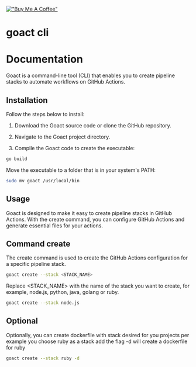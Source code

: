 [!["Buy Me A Coffee"](https://img.shields.io/badge/Buy_Me_A_Coffee-FFDD00?style=for-the-badge&logo=buy-me-a-coffee&logoColor=black)](https://www.buymeacoffee.com/miltlima)

# goact cli

# Documentation

Goact is a command-line tool (CLI) that enables you to create pipeline stacks to automate workflows on GitHub Actions.

## Installation

 Follow the steps below to install:

1. Download the Goact source code or clone the GitHub repository.

2. Navigate to the Goact project directory.

3. Compile the Goact code to create the executable:

```bash
go build
```

Move the executable to a folder that is in your system's PATH:

```bash
sudo mv goact /usr/local/bin
```

## Usage

Goact is designed to make it easy to create pipeline stacks in GitHub Actions. With the create command, you can configure GitHub Actions and generate essential files for your actions.

## Command create

The create command is used to create the GitHub Actions configuration for a specific pipeline stack.

```bash
goact create --stack <STACK_NAME>
```

Replace <STACK_NAME> with the name of the stack you want to create, for example, node.js, python, java, golang or ruby.

```bash
goact create --stack node.js
```

## Optional

Optionally, you can create dockerfile with stack desired for you projects per example you choose ruby as a stack add the flag -d will create a dockerfile for ruby

```bash
goact create --stack ruby -d 
```
